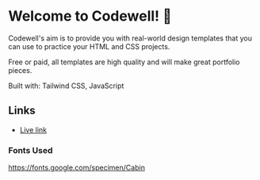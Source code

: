 
# Welcome to Codewell! 👋

Codewell's aim is to provide you with real-world design templates that you can use to practice your HTML and CSS projects. 

Free or paid, all templates are high quality and will make great portfolio pieces.


Built with:
Tailwind CSS,
JavaScript


## Links

- [Live link](https://theresahb.github.io/spense-landing-page/)

### Fonts Used

https://fonts.google.com/specimen/Cabin
